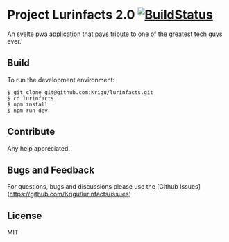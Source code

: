 # Project Lurinfacts 2.0 [![BuildStatus](https://travis-ci.org/Krigu/lurinfacts.svg?branch=master)](https://travis-ci.org/Krigu/lurinfacts)

An svelte pwa application that pays tribute to one of the greatest tech guys ever.

## Build

To run the development environment:

```
$ git clone git@github.com:Krigu/lurinfacts.git
$ cd lurinfacts
$ npm install
$ npm run dev

```

## Contribute

Any help appreciated.

## Bugs and Feedback

For questions, bugs and discussions please use the [Github Issues] (https://github.com/Krigu/lurinfacts/issues)


## License

MIT
